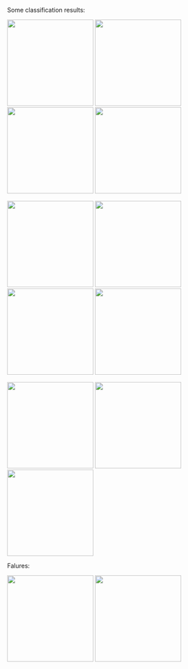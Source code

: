 Some classification results:

<img src="https://user-images.githubusercontent.com/1630974/56848132-60106f00-68e5-11e9-81c9-65f1836ac983.png" width="200" /> <img src="https://user-images.githubusercontent.com/1630974/56848133-60106f00-68e5-11e9-8704-b613401f61bd.png" width="200" /> <img src="https://user-images.githubusercontent.com/1630974/56848134-60106f00-68e5-11e9-908a-09f4ac43436c.png" width="200" /> <img src="https://user-images.githubusercontent.com/1630974/56848135-60106f00-68e5-11e9-9834-a311ca0a5fe0.png" width="200" />

<img src="https://user-images.githubusercontent.com/1630974/56860393-7c201900-6996-11e9-8677-9d5d62a1bd4d.png" width="200" /> <img src="https://user-images.githubusercontent.com/1630974/56860394-7c201900-6996-11e9-93c2-d8810d7488e0.png" width="200" /> <img src="https://user-images.githubusercontent.com/1630974/56860395-7c201900-6996-11e9-814d-069757b1e98d.png" width="200" /> <img src="https://user-images.githubusercontent.com/1630974/56860396-7cb8af80-6996-11e9-9c6c-5abc1fc1d3eb.png" width="200" />

<img src="https://user-images.githubusercontent.com/1630974/56860457-05375000-6997-11e9-8ff5-14142cde2155.png" width="200" /> <img src="https://user-images.githubusercontent.com/1630974/56860458-05375000-6997-11e9-9f36-893f926c19bb.png" width="200" /> <img src="https://user-images.githubusercontent.com/1630974/56860459-05375000-6997-11e9-8e0c-cdd7bc11991f.png" width="200" />

Falures:

<img src="https://user-images.githubusercontent.com/1630974/56860479-4af41880-6997-11e9-95f3-368b02cf4a3d.png" width="200" /> <img src="https://user-images.githubusercontent.com/1630974/56860480-4af41880-6997-11e9-98b8-3a3b23d1653e.png" width="200" />